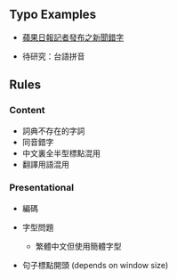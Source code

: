 ## Typo Examples
- [蘋果日報記者發布之新聞錯字](https://www.facebook.com/NoAppleDaily/posts/1594498077437914)

- 待研究：台語拼音

## Rules

### Content
- 詞典不存在的字詞
- 同音錯字
- 中文裏全半型標點混用
- 翻譯用語混用

### Presentational
- 編碼
- 字型問題
  - 繁體中文但使用簡體字型

- 句子標點開頭 (depends on window size)
